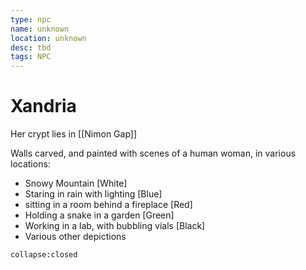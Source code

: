 ```yaml
---
type: npc
name: unknown
location: unknown
desc: tbd
tags: NPC
---
```


# Xandria 
Her crypt lies in [[Nimon Gap]]

Walls carved, and painted with scenes of a human woman, in various locations:
- Snowy Mountain [White]
- Staring in rain with lighting [Blue]
- sitting in a  room behind a fireplace [Red]
- Holding a snake in a garden [Green]
- Working in a lab, with bubbling vials [Black]
- Various other depictions
```ad-ooc
collapse:closed
```